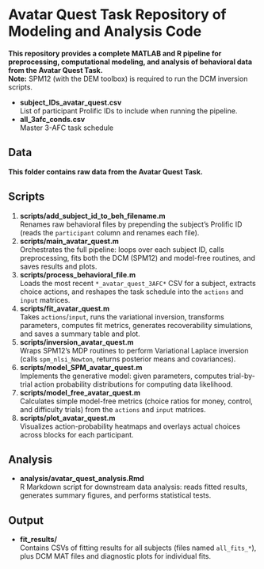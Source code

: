 # Avatar Quest Task Repository of Modeling and Analysis Code

**This repository provides a complete MATLAB and R pipeline for preprocessing, computational modeling, and analysis of behavioral data from the Avatar Quest Task.**  
**Note:** SPM12 (with the DEM toolbox) is required to run the DCM inversion scripts.

- **subject_IDs_avatar_quest.csv**  
  List of participant Prolific IDs to include when running the pipeline.  
- **all_3afc_conds.csv**  
  Master 3-AFC task schedule

## Data
**This folder contains raw data from the Avatar Quest Task.**

## Scripts
1. **scripts/add_subject_id_to_beh_filename.m**  
   Renames raw behavioral files by prepending the subject’s Prolific ID (reads the `participant` column and renames each file).
2. **scripts/main_avatar_quest.m**  
   Orchestrates the full pipeline: loops over each subject ID, calls preprocessing, fits both the DCM (SPM12) and model-free routines, and saves results and plots.
3. **scripts/process_behavioral_file.m**  
   Loads the most recent `*_avatar_quest_3AFC*` CSV for a subject, extracts choice actions, and reshapes the task schedule into the `actions` and `input` matrices.
4. **scripts/fit_avatar_quest.m**  
   Takes `actions`/`input`, runs the variational inversion, transforms parameters, computes fit metrics, generates recoverability simulations, and saves a summary table and plot.
5. **scripts/inversion_avatar_quest.m**  
   Wraps SPM12’s MDP routines to perform Variational Laplace inversion (calls `spm_nlsi_Newton`, returns posterior means and covariances).
6. **scripts/model_SPM_avatar_quest.m**  
   Implements the generative model: given parameters, computes trial-by-trial action probability distributions for computing data likelihood.
7. **scripts/model_free_avatar_quest.m**  
   Calculates simple model-free metrics (choice ratios for money, control, and difficulty trials) from the `actions` and `input` matrices.
8. **scripts/plot_avatar_quest.m**  
   Visualizes action-probability heatmaps and overlays actual choices across blocks for each participant.

## Analysis
- **analysis/avatar_quest_analysis.Rmd**  
  R Markdown script for downstream data analysis: reads fitted results, generates summary figures, and performs statistical tests.

## Output
- **fit_results/**  
  Contains CSVs of fitting results for all subjects (files named `all_fits_*`), plus DCM MAT files and diagnostic plots for individual fits.
